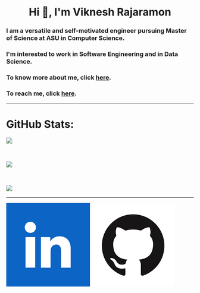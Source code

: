 <h1 align="center">Hi 👋, I'm Viknesh Rajaramon</h1>

<h3>I am a versatile and self-motivated engineer pursuing Master of Science at ASU in Computer Science.</h3>

<h3>I'm interested to work in Software Engineering and in Data Science.</h3>

<h3>To know more about me, click <a href="https://viknesh-rajaramon.github.io/" target="_blank">here</a>.</h3>

<h3>To reach me, click <a href="https://viknesh-rajaramon.github.io/#contact" target="_blank">here</a>.</h3>

<hr>

# GitHub Stats:
![](https://github-readme-stats.vercel.app/api?username=viknesh-rajaramon&theme=dark&hide_border=false&include_all_commits=true&count_private=true)

<br/>

![](https://github-readme-streak-stats.herokuapp.com/?user=viknesh-rajaramon&theme=dark&hide_border=false)

<br/>

![](https://github-readme-stats.vercel.app/api/top-langs/?username=viknesh-rajaramon&theme=dark&hide_border=false&include_all_commits=true&count_private=true&layout=compact)

<hr>

[![](https://github.com/Viknesh-Rajaramon/Viknesh-Rajaramon/blob/master/images/linkedin.png?width=30&height=30)](https://www.linkedin.com/in/viknesh-rajaramon/) [![](https://github.com/Viknesh-Rajaramon/Viknesh-Rajaramon/blob/master/images/github.png?width=30&height=30)](https://github.com/Viknesh-Rajaramon/)
